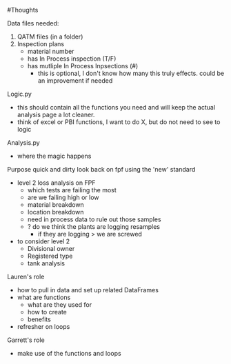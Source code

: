 #Thoughts

Data files needed:
1. QATM files (in a folder)
2. Inspection plans
    - material number
    - has In Process inspection (T/F)
    - has mutliple In Process Inpsections (#)
        - this is optional, I don't know how many this truly effects.  could be an improvement if needed

Logic.py
- this should contain all the functions you need and will keep the actual analysis page a lot cleaner.
- think of excel or PBI functions, I want to do X, but do not need to see to logic

Analysis.py
- where the magic happens

Purpose
quick and dirty look back on fpf using the 'new' standard
- level 2 loss analysis on FPF
    - which tests are failing the most
    - are we failing high or low
    - material breakdown
    - location breakdown
    - need in process data to rule out those samples
    - ? do we think the plants are logging resamples
        - if they are logging > we are screwed
- to consider level 2
    - Divisional owner
    - Registered type
    - tank analysis


Lauren's role
- how to pull in data and set up related DataFrames
- what are functions
    - what are they used for
    - how to create
    - benefits
- refresher on loops

Garrett's role
- make use of the functions and loops

